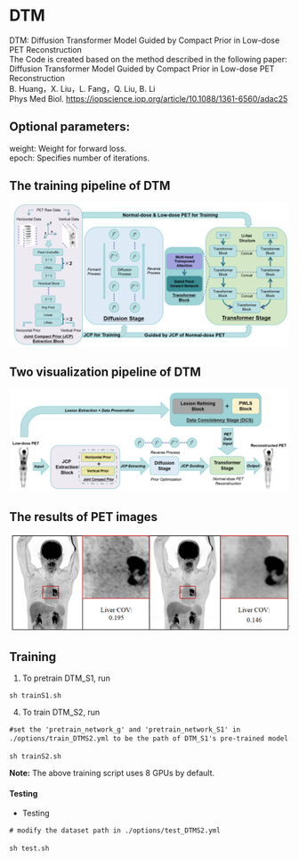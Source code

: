 # DTM
DTM: Diffusion Transformer Model Guided by Compact Prior in Low-dose PET Reconstruction    
The Code is created based on the method described in the following paper:          
Diffusion Transformer Model Guided by Compact Prior in Low-dose PET Reconstruction         
B. Huang，X. Liu，L. Fang，Q. Liu, B. Li        
Phys Med Biol. https://iopscience.iop.org/article/10.1088/1361-6560/adac25          


## Optional parameters:  
weight: Weight for forward loss.   
epoch: Specifies number of iterations.

## The training pipeline of DTM
 <div align="center"><img src="https://github.com/yqx7150/DTM/blob/main/figs/fig1.PNG"> </div>

## Two visualization pipeline of DTM
 <div align="center"><img src="https://github.com/yqx7150/DTM/blob/main/figs/fig2.PNG"> </div>

## The results of PET images
 <div align="center"><img src="https://github.com/yqx7150/DTM/blob/main/figs/fig3.PNG"> </div>

## Training

1. To pretrain DTM_S1, run
```
sh trainS1.sh
```

4. To train DTM_S2, run
```
#set the 'pretrain_network_g' and 'pretrain_network_S1' in ./options/train_DTMS2.yml to be the path of DTM_S1's pre-trained model

sh trainS2.sh
```

**Note:** The above training script uses 8 GPUs by default. 



#### Testing 


- Testing
```
# modify the dataset path in ./options/test_DTMS2.yml

sh test.sh 
```


